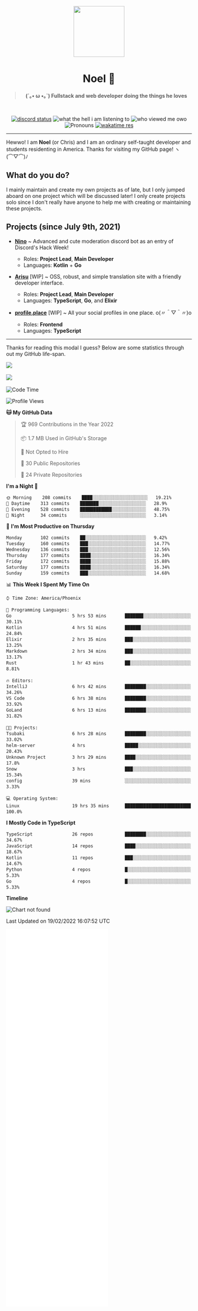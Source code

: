 <div align='center'>
  <div align='center'>
    <img
      src='https://cdn.floofy.dev/art/icons/icon_cinnamonserval.png'
      width='138'
      height='138'
    />
  </div>
  <h1>Noel 🐾</h1>
  <blockquote><strong>(´｡• ω •｡`) Fullstack and web developer doing the things he loves</strong></blockquote>

  <br />

  <a href='https://discord.com/users/280158289667555328' target='_blank'><img alt="discord status" src="https://dev.discordprofiles.me/badge/status/280158289667555328" /></a>
  <img alt="what the hell i am listening to" src="https://dev.discordprofiles.me/badge/spotify/280158289667555328" />
  <img alt="who viewed me owo" src="https://komarev.com/ghpvc/?username=auguwu" />
  <img alt='Pronouns' src='https://img.shields.io/endpoint?url=https://pronoundb.org/shields/6004d014406af11e4593a013' />
  <a href="https://wakatime.com/@auguwu" target='_blank'>
    <img alt='wakatime res' src='https://wakatime.com/badge/user/89736485-42ec-4c0f-a2f3-481db74514dc.svg' />
  </a>
</div>

<hr />

Hewwo! I am **Noel** (or Chris) and I am an ordinary self-taught developer and students residenting in America. Thanks for visiting my GitHub page! ヽ(⌒▽⌒)ﾉ

## What do you do?
I mainly maintain and create my own projects as of late, but I only jumped aboard on one project which will be discussed later! I only create projects
solo since I don't really have anyone to help me with creating or maintaining these projects.

## Projects (since July 9th, 2021)
- [**Nino**](https://nino.sh) ~ Advanced and cute moderation discord bot as an entry of Discord's Hack Week!
  - Roles: **Project Lead**, **Main Developer**
  - Languages: **Kotlin** + **Go**

- [**Arisu**](https://arisu.land) [WIP] ~ OSS, robust, and simple translation site with a friendly developer interface.
  - Roles: **Project Lead**, **Main Developer**
  - Languages: **TypeScript**, **Go**, and **Elixir**

- [**profile.place**](https://profile.place) [WIP] ~ All your social profiles in one place. o(〃＾▽＾〃)o
  - Roles: **Frontend**
  - Languages: **TypeScript**

---

Thanks for reading this modal I guess? Below are some statistics through out my GitHub life-span.

![](https://github-readme-stats.vercel.app/api?username=auguwu&count_private=true&show_icons=true&theme=gruvbox)

![](https://github-readme-stats.vercel.app/api/top-langs/?username=auguwu&layout=compact&theme=gruvbox)

<!--START_SECTION:waka-->
![Code Time](http://img.shields.io/badge/Code%20Time-2%2C741%20hrs%2043%20mins-blue)

![Profile Views](http://img.shields.io/badge/Profile%20Views-62-blue)

**🐱 My GitHub Data** 

> 🏆 969 Contributions in the Year 2022
 > 
> 📦 1.7 MB Used in GitHub's Storage 
 > 
> 🚫 Not Opted to Hire
 > 
> 📜 30 Public Repositories 
 > 
> 🔑 24 Private Repositories  
 > 
**I'm a Night 🦉** 

```text
🌞 Morning    208 commits    ████░░░░░░░░░░░░░░░░░░░░░   19.21% 
🌆 Daytime    313 commits    ███████░░░░░░░░░░░░░░░░░░   28.9% 
🌃 Evening    528 commits    ████████████░░░░░░░░░░░░░   48.75% 
🌙 Night      34 commits     ░░░░░░░░░░░░░░░░░░░░░░░░░   3.14%

```
📅 **I'm Most Productive on Thursday** 

```text
Monday       102 commits    ██░░░░░░░░░░░░░░░░░░░░░░░   9.42% 
Tuesday      160 commits    ███░░░░░░░░░░░░░░░░░░░░░░   14.77% 
Wednesday    136 commits    ███░░░░░░░░░░░░░░░░░░░░░░   12.56% 
Thursday     177 commits    ████░░░░░░░░░░░░░░░░░░░░░   16.34% 
Friday       172 commits    ████░░░░░░░░░░░░░░░░░░░░░   15.88% 
Saturday     177 commits    ████░░░░░░░░░░░░░░░░░░░░░   16.34% 
Sunday       159 commits    ███░░░░░░░░░░░░░░░░░░░░░░   14.68%

```


📊 **This Week I Spent My Time On** 

```text
⌚︎ Time Zone: America/Phoenix

💬 Programming Languages: 
Go                       5 hrs 53 mins       ███████░░░░░░░░░░░░░░░░░░   30.11% 
Kotlin                   4 hrs 51 mins       ██████░░░░░░░░░░░░░░░░░░░   24.84% 
Elixir                   2 hrs 35 mins       ███░░░░░░░░░░░░░░░░░░░░░░   13.25% 
Markdown                 2 hrs 34 mins       ███░░░░░░░░░░░░░░░░░░░░░░   13.17% 
Rust                     1 hr 43 mins        ██░░░░░░░░░░░░░░░░░░░░░░░   8.81%

🔥 Editors: 
IntelliJ                 6 hrs 42 mins       ████████░░░░░░░░░░░░░░░░░   34.26% 
VS Code                  6 hrs 38 mins       ████████░░░░░░░░░░░░░░░░░   33.92% 
GoLand                   6 hrs 13 mins       ████████░░░░░░░░░░░░░░░░░   31.82%

🐱‍💻 Projects: 
Tsubaki                  6 hrs 28 mins       ████████░░░░░░░░░░░░░░░░░   33.02% 
helm-server              4 hrs               █████░░░░░░░░░░░░░░░░░░░░   20.43% 
Unknown Project          3 hrs 29 mins       ████░░░░░░░░░░░░░░░░░░░░░   17.8% 
Snow                     3 hrs               ███░░░░░░░░░░░░░░░░░░░░░░   15.34% 
config                   39 mins             ░░░░░░░░░░░░░░░░░░░░░░░░░   3.33%

💻 Operating System: 
Linux                    19 hrs 35 mins      █████████████████████████   100.0%

```

**I Mostly Code in TypeScript** 

```text
TypeScript               26 repos            ████████░░░░░░░░░░░░░░░░░   34.67% 
JavaScript               14 repos            ████░░░░░░░░░░░░░░░░░░░░░   18.67% 
Kotlin                   11 repos            ███░░░░░░░░░░░░░░░░░░░░░░   14.67% 
Python                   4 repos             █░░░░░░░░░░░░░░░░░░░░░░░░   5.33% 
Go                       4 repos             █░░░░░░░░░░░░░░░░░░░░░░░░   5.33%

```


**Timeline**

![Chart not found](https://raw.githubusercontent.com/auguwu/auguwu/master/charts/bar_graph.png) 


 Last Updated on 19/02/2022 16:07:52 UTC
<!--END_SECTION:waka-->

![](./github-metrics.svg)
